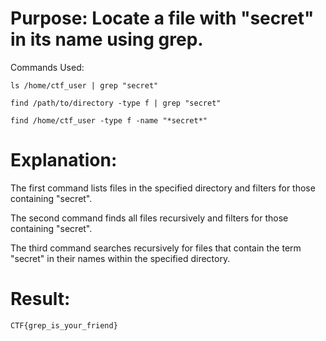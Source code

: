# Purpose: Locate a file with "secret" in its name using grep.

Commands Used:

`ls /home/ctf_user | grep "secret"`

`find /path/to/directory -type f | grep "secret"`

`find /home/ctf_user -type f -name "*secret*"`

# Explanation:
The first command lists files in the specified directory and filters for those containing "secret".

The second command finds all files recursively and filters for those containing "secret".

The third command searches recursively for files that contain the term "secret" in their names within the specified directory.

# Result:
`CTF{grep_is_your_friend}`
